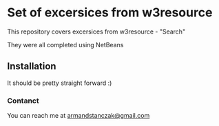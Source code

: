 # Set of excersices from w3resource

This repository covers excersices from w3resource - "Search"

They were all completed using NetBeans

## Installation

It should be pretty straight forward :)

### Contanct

You can reach me at armandstanczak@gmail.com
